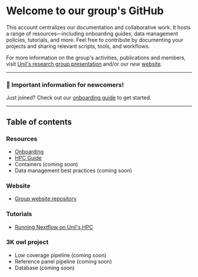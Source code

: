 # Welcome to our group's GitHub

This account centralizes our documentation and collaborative work. It hosts a range of resources—including onboarding guides, data management policies, tutorials, and more.
Feel free to contribute by documenting your projects and sharing relevant scripts, tools, and workflows.

For more information on the group's activities, publications and members, visit [Unil's research group presentation](https://www.unil.ch/dee/en/home/menuinst/research/research-groups/goudet-group.html) and/or our *new* [website](https://goudetgroup.github.io/GoudetWebsite).

---

### 🔰 Important information for newcomers!

Just joined? Check out our [onboarding guide](https://github.com/JGoudetGroup/Resources/blob/main/Onboarding.md) to get started.

---

## Table of contents

### Resources

- [Onboarding](https://github.com/JGoudetGroup/Resources/blob/main/Onboarding.md)
- [HPC Guide](https://github.com/JGoudetGroup/Resources/blob/main/Guide_to_HPC_at_Unil.md)
- Containers (coming soon)
- Data management best practices (coming soon)

### Website
- [Group website repository](https://github.com/JGoudetGroup/GoudetWebsite)

### Tutorials

- [Running Nextflow on Unil's HPC](https://github.com/JGoudetGroup/Resources/blob/main/Onboarding.md)

### 3K owl project

- Low coverage pipeline (coming soon)
- Reference panel pipeline (coming soon)
- Database (coming soon)
